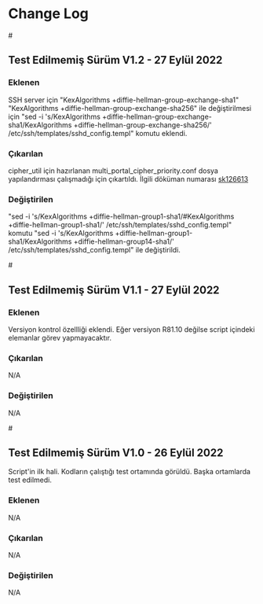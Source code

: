 <body>
  <h1>Change Log</h1>
#
<p><h2>Test Edilmemiş Sürüm V1.2 - 27 Eylül 2022</h2></p>
<p><h3>Eklenen</h3></p>
<p>SSH server için "KexAlgorithms +diffie-hellman-group-exchange-sha1" "KexAlgorithms +diffie-hellman-group-exchange-sha256" ile değiştirilmesi için "sed -i 's/KexAlgorithms +diffie-hellman-group-exchange-sha1/KexAlgorithms +diffie-hellman-group-exchange-sha256/' /etc/ssh/templates/sshd_config.templ" komutu eklendi.</p>
<p><h3>Çıkarılan</h3></p>
<p>cipher_util için hazırlanan multi_portal_cipher_priority.conf dosya yapılandırması çalışmadığı için çıkartıldı. İlgili döküman numarası <a href="https://supportcenter.checkpoint.com/supportcenter/portal?eventSubmit_doGoviewsolutiondetails=&solutionid=sk126613" target="_blank">sk126613</a></p>
<p><h3>Değiştirilen</h3></p>
<p>"sed -i 's/KexAlgorithms +diffie-hellman-group1-sha1/#KexAlgorithms +diffie-hellman-group1-sha1/' /etc/ssh/templates/sshd_config.templ" komutu "sed -i 's/KexAlgorithms +diffie-hellman-group1-sha1/KexAlgorithms +diffie-hellman-group14-sha1/' /etc/ssh/templates/sshd_config.templ" ile değiştirildi.</p>
#
<p><h2>Test Edilmemiş Sürüm V1.1 - 27 Eylül 2022</h2></p>
<p><h3>Eklenen</h3></p>
<p>Versiyon kontrol özellliği eklendi. Eğer versiyon R81.10 değilse script içindeki elemanlar görev yapmayacaktır.</p>
<p><h3>Çıkarılan</h3></p>
<p>N/A</p>
<p><h3>Değiştirilen</h3></p>
<p>N/A</p>
#
<p><h2>Test Edilmemiş Sürüm V1.0 - 26 Eylül 2022</h2></p>
<p>Script'in ilk hali. Kodların çalıştığı test ortamında görüldü. Başka ortamlarda test edilmedi.</p>
<p><h3>Eklenen</h3></p>
<p>N/A</p>
<p><h3>Çıkarılan</h3></p>
<p>N/A</p>
<p><h3>Değiştirilen</h3></p>
<p>N/A</p>
</body>
